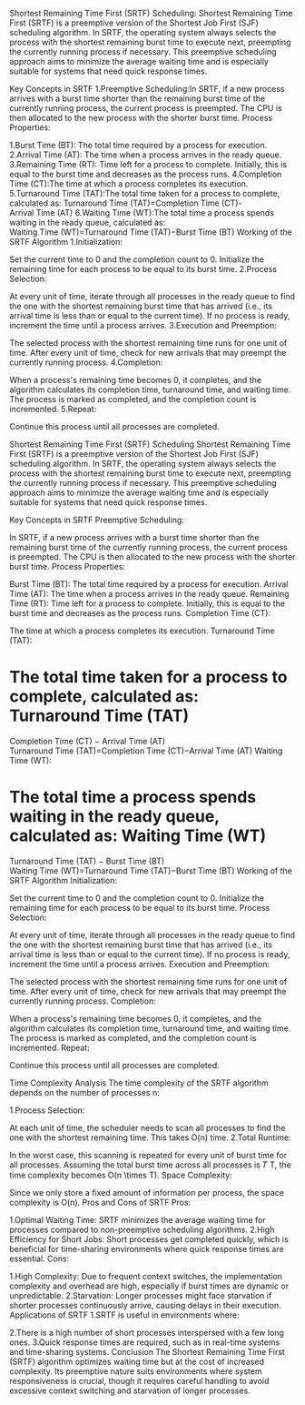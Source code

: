Shortest Remaining Time First (SRTF) Scheduling:
Shortest Remaining Time First (SRTF) is a preemptive version of the Shortest Job First (SJF) scheduling algorithm. In SRTF, the operating system always selects the process with the shortest remaining burst time to execute next, preempting the currently running process if necessary. This preemptive scheduling approach aims to minimize the average waiting time and is especially suitable for systems that need quick response times.

Key Concepts in SRTF
1.Preemptive Scheduling:In SRTF, if a new process arrives with a burst time shorter than the remaining burst time of the currently running process, the current process is preempted. The CPU is then allocated to the new process with the shorter burst time.
Process Properties:

1.Burst Time (BT): The total time required by a process for execution.
2.Arrival Time (AT): The time when a process arrives in the ready queue.
3.Remaining Time (RT): Time left for a process to complete. Initially, this is equal to the burst time and decreases as the process runs.
4.Completion Time (CT):The time at which a process completes its execution.
5.Turnaround Time (TAT):The total time taken for a process to complete, calculated as:
Turnaround Time (TAT)=Completion Time (CT)-Arrival Time (AT)
6.Waiting Time (WT):The total time a process spends waiting in the ready queue, calculated as:
Waiting Time (WT)=Turnaround Time (TAT)−Burst Time (BT)
Working of the SRTF Algorithm
1.Initialization:

Set the current time to 0 and the completion count to 0.
Initialize the remaining time for each process to be equal to its burst time.
2.Process Selection:

At every unit of time, iterate through all processes in the ready queue to find the one with the shortest remaining burst time that has arrived (i.e., its arrival time is less than or equal to the current time).
If no process is ready, increment the time until a process arrives.
3.Execution and Preemption:

The selected process with the shortest remaining time runs for one unit of time.
After every unit of time, check for new arrivals that may preempt the currently running process.
4.Completion:

When a process's remaining time becomes 0, it completes, and the algorithm calculates its completion time, turnaround time, and waiting time.
The process is marked as completed, and the completion count is incremented.
5.Repeat:

Continue this process until all processes are completed.















Shortest Remaining Time First (SRTF) Scheduling
Shortest Remaining Time First (SRTF) is a preemptive version of the Shortest Job First (SJF) scheduling algorithm. In SRTF, the operating system always selects the process with the shortest remaining burst time to execute next, preempting the currently running process if necessary. This preemptive scheduling approach aims to minimize the average waiting time and is especially suitable for systems that need quick response times.

Key Concepts in SRTF
Preemptive Scheduling:

In SRTF, if a new process arrives with a burst time shorter than the remaining burst time of the currently running process, the current process is preempted. The CPU is then allocated to the new process with the shorter burst time.
Process Properties:

Burst Time (BT): The total time required by a process for execution.
Arrival Time (AT): The time when a process arrives in the ready queue.
Remaining Time (RT): Time left for a process to complete. Initially, this is equal to the burst time and decreases as the process runs.
Completion Time (CT):

The time at which a process completes its execution.
Turnaround Time (TAT):

The total time taken for a process to complete, calculated as:
Turnaround Time (TAT)
=
Completion Time (CT)
−
Arrival Time (AT)
Turnaround Time (TAT)=Completion Time (CT)−Arrival Time (AT)
Waiting Time (WT):

The total time a process spends waiting in the ready queue, calculated as:
Waiting Time (WT)
=
Turnaround Time (TAT)
−
Burst Time (BT)
Waiting Time (WT)=Turnaround Time (TAT)−Burst Time (BT)
Working of the SRTF Algorithm
Initialization:

Set the current time to 0 and the completion count to 0.
Initialize the remaining time for each process to be equal to its burst time.
Process Selection:

At every unit of time, iterate through all processes in the ready queue to find the one with the shortest remaining burst time that has arrived (i.e., its arrival time is less than or equal to the current time).
If no process is ready, increment the time until a process arrives.
Execution and Preemption:

The selected process with the shortest remaining time runs for one unit of time.
After every unit of time, check for new arrivals that may preempt the currently running process.
Completion:

When a process's remaining time becomes 0, it completes, and the algorithm calculates its completion time, turnaround time, and waiting time.
The process is marked as completed, and the completion count is incremented.
Repeat:

Continue this process until all processes are completed.


Time Complexity Analysis
The time complexity of the SRTF algorithm depends on the number of processes n:

1.Process Selection:

At each unit of time, the scheduler needs to scan all processes to find the one with the shortest remaining time. This takes O(n) time.
2.Total Runtime:

In the worst case, this scanning is repeated for every unit of burst time for all processes. Assuming the total burst time across all processes is 
𝑇
T, the time complexity becomes O(n \times T).
Space Complexity:

Since we only store a fixed amount of information per process, the space complexity is O(n).
Pros and Cons of SRTF
Pros:

1.Optimal Waiting Time: SRTF minimizes the average waiting time for processes compared to non-preemptive scheduling algorithms.
2.High Efficiency for Short Jobs: Short processes get completed quickly, which is beneficial for time-sharing environments where quick response times are essential.
Cons:

1.High Complexity: Due to frequent context switches, the implementation complexity and overhead are high, especially if burst times are dynamic or unpredictable.
2.Starvation: Longer processes might face starvation if shorter processes continuously arrive, causing delays in their execution.
Applications of SRTF
1.SRTF is useful in environments where:

2.There is a high number of short processes interspersed with a few long ones.
3.Quick response times are required, such as in real-time systems and time-sharing systems.
Conclusion
The Shortest Remaining Time First (SRTF) algorithm optimizes waiting time but at the cost of increased complexity. Its preemptive nature suits environments where system responsiveness is crucial, though it requires careful handling to avoid excessive context switching and starvation of longer processes.
